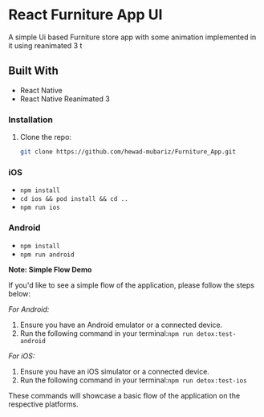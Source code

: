 # React Furniture App UI

A simple Ui based Furniture store app with some animation implemented in it using reanimated 3 t

## Built With

- React Native
- React Native Reanimated 3

### Installation

1. Clone the repo:
   ```sh
   git clone https://github.com/hewad-mubariz/Furniture_App.git
   ```

### iOS

- `npm install`
- `cd ios && pod install && cd ..`
- `npm run ios `

### Android

- `npm install `
- `npm run android`

**Note: Simple Flow Demo**

If you'd like to see a simple flow of the application, please follow the steps below:

_For Android:_

1. Ensure you have an Android emulator or a connected device.
2. Run the following command in your terminal:`npm run detox:test-android`

_For iOS:_

1. Ensure you have an iOS simulator or a connected device.
2. Run the following command in your terminal:`npm run detox:test-ios`

These commands will showcase a basic flow of the application on the respective platforms.
